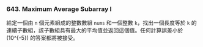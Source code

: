 ### 643. Maximum Average Subarray I
給定一個由 `n` 個元素組成的整數數組 `nums` 和一個整數 `k`，找出一個長度等於 `k` 的連續子數組，該子數組具有最大的平均值並返回這個值。任何計算誤差小於 \(10^{-5}\) 的答案都將被接受。

